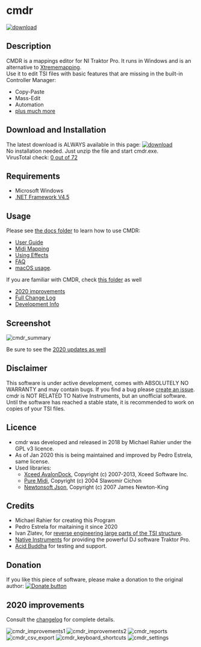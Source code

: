 # cmdr

[![download](docs/pics/icon/download.png?raw=true)](https://github.com/pestrela/cmdr/releases/latest/download/cmdr_tsi_editor_latest.zip)

## Description

CMDR is a mappings editor for NI Traktor Pro. It runs in Windows and is an alternative to [Xtrememapping](https://www.xtrememapping.com).\
Use it to edit TSI files with basic features that are missing in the built-in Controller Manager:
* Copy-Paste
* Mass-Edit
* Automation
* [plus much more](docs/development/change_log.md)

## Download and Installation

The latest download is ALWAYS available in this page: 
[![download](docs/pics/icon/download.png?raw=true)](https://github.com/pestrela/cmdr/releases/latest/download/cmdr_tsi_editor_latest.zip)\
No installation needed. Just unzip the file and start cmdr.exe.\
VirusTotal check: [0 out of 72](https://www.virustotal.com/gui/file/ab1db0d627782cfd55867addbac61d55be9debed9c3483ee527733eecf7b6610/detection)

## Requirements

* Microsoft Windows
* [.NET Framework V4.5](https://www.microsoft.com/en-US/download/details.aspx?id=30653)

## Usage 

Please see [the docs folder](docs) to learn how to use CMDR:
* [User Guide](docs/user_guide.md)
* [Midi Mapping](docs/midi_mapping.md) 
* [Using Effects](docs/effects.md)
* [FAQ](docs/faq.md)
* [macOS usage](docsrunning_on_macos.md).

If you are familiar with CMDR, check [this folder](docs/development) as well
* [2020 improvements](#2020-improvements)
* [Full Change Log](docs/development/change_log.md)
* [Development Info](docs/development/development_info.md)

## Screenshot

![cmdr_summary](docs/pics/cmdr_summary.png?raw=true)

Be sure to see the [2020 updates as well](#2020-improvements)

## Disclaimer

This software is under active development, comes with ABSOLUTELY NO WARRANTY and may contain bugs. 
If you find a bug please [create an issue](https://github.com/pestrela/cmdr/issues).
cmdr is NOT RELATED TO Native Instruments, but an unofficial software.
Until the software has reached a stable state, it is recommended to work on copies of your TSI files.

## Licence

* cmdr was developed and released in 2018 by Michael Rahier under the GPL v3 licence.
* As of Jan 2020 this is being maintained and improved by Pedro Estrela, same license.
* Used libraries:
  * [Xceed AvalonDock](http://avalondock.codeplex.com), Copyright (c) 2007-2013, Xceed Software Inc. 
  * [Pure Midi](https://puremidi.codeplex.com), Copyright (c) 2004 Slawomir Cichon
  * [Newtonsoft Json](http://www.newtonsoft.com/json), Copyright (c) 2007 James Newton-King

## Credits

* Michael Rahier for creating this Program
* Pedro Estrela for maitaining it since 2020
* Ivan Zlatev, for [reverse engineering large parts of the TSI structure](https://github.com/ivanz/Traktor.Mapping).
* [Native Instruments](www.native-instruments.com/) for providing the powerful DJ software Traktor Pro.
* [Acid Buddha](http://www.acidbuddha.com/) for testing and support. 

## Donation

If you like this piece of software, please make a donation to the original author: 
[![Donate button](https://www.paypalobjects.com/en_US/i/btn/btn_donate_SM.gif)](https://www.paypal.com/cgi-bin/webscr?cmd=_s-xclick&hosted_button_id=9BNNTDQF4X782 "Donate")


## 2020 improvements

Consult the [changelog](docs/development/Change_Log.md) for complete details.

![cmdr_improvements1](docs/pics/cmdr_improvements1.png?raw=true "")
![cmdr_improvements2](docs/pics/cmdr_improvements2.png?raw=true "")
![cmdr_reports](docs/pics/cmdr_reports.png?raw=true "")
![cmdr_csv_export](docs/pics/cmdr_csv_export.png?raw=true "")
![cmdr_keyboard_shortcuts](docs/pics/cmdr_keyboard_shortcuts.png?raw=true "")
![cmdr_settings](docs/pics/cmdr_settings.png?raw=true "dede")
